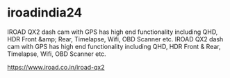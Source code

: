 # iroadindia24
IROAD QX2 dash cam with GPS has high end functionality including QHD, HDR Front &amp;amp; Rear, Timelapse, Wifi, OBD Scanner etc.
IROAD QX2 dash cam with GPS has high end functionality including QHD, HDR Front &amp; Rear, Timelapse, Wifi, OBD Scanner etc.

https://www.iroad.co.in/iroad-qx2

